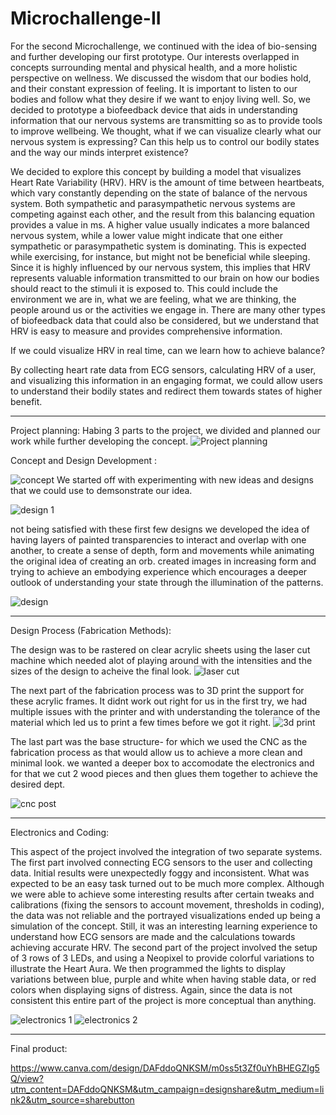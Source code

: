 # Microchallenge-II

For the second Microchallenge, we continued with the idea of bio-sensing and further developing our first prototype.
Our interests overlapped in concepts surrounding mental and physical health, and a more holistic perspective on wellness. We discussed the wisdom that our bodies hold, and their constant expression of feeling. It is important to listen to our bodies and follow what they desire if we want to enjoy living well. So, we decided to prototype a biofeedback device that aids in understanding information that our nervous systems are transmitting so as to provide tools to improve wellbeing. We thought, what if we can visualize clearly what our nervous system is expressing? Can this help us to control our bodily states and the way our minds interpret existence?

We decided to explore this concept by building a model that visualizes Heart Rate Variability (HRV). HRV is the amount of time between heartbeats, which vary constantly depending on the state of balance of the nervous system. Both sympathetic and parasympathetic nervous systems are competing against each other, and the result from this balancing equation provides a value in ms. A higher value usually indicates a more balanced nervous system, while a lower value might indicate that one either sympathetic or parasympathetic system is dominating. This is expected while exercising, for instance, but might not be beneficial while sleeping. Since it is highly influenced by our nervous system, this implies that HRV represents valuable information transmitted to our brain on how our bodies should react to the stimuli it is exposed to. This could include the environment we are in, what we are feeling, what we are thinking, the people around us or the activities we engage in. There are many other types of biofeedback data that could also be considered, but we understand that HRV is easy to measure and provides comprehensive information. 
 
If we could visualize HRV in real time, can we learn how to achieve balance? 

By collecting heart rate data from ECG sensors, calculating HRV of a user, and visualizing this information in an engaging format, we could allow users to understand their bodily states and redirect them towards states of higher benefit.

---

Project planning:
Habing 3 parts to the project, we divided and planned our work while further developing the concept.
![Project planning](https://user-images.githubusercontent.com/114681912/226207674-feef9e87-f232-4f25-93f4-4475d92110cd.jpg)

Concept and Design Development :

![concept](https://user-images.githubusercontent.com/114681912/226208115-6bac7820-ea34-4523-8090-6b5f173a7cce.jpg)
We started off with experimenting with new ideas and designs that we could use to demsonstrate our idea.

![design 1](https://user-images.githubusercontent.com/114681912/226208139-6aef0b4a-13ba-4688-a279-a2c42b80370d.jpg)

not being satisfied with these first few designs we developed the idea of having layers of painted transparencies to interact and overlap with one another, to create a sense of depth, form and movements while animating the original idea of creating an orb. created images in increasing form and trying to achieve an embodying experience which encourages a deeper outlook of understanding your state through the illumination of the patterns.

![design](https://user-images.githubusercontent.com/114681912/226208377-b2a52637-2ce2-4339-842f-be6a75890497.jpg)

---

Design Process (Fabrication Methods):

The design was to be rastered on clear acrylic sheets using the laser cut machine which needed alot of playing around with the intensities and the sizes of the design to acheive the final look. 
![laser cut](https://user-images.githubusercontent.com/114681912/226208740-42ad3090-ea5d-441c-a7e2-fbf68674afc5.jpg)

The next part of the fabrication process was to 3D print the support for these acrylic frames. It didnt work out right for us in the first try, we had multiple issues with the printer and with understanding the tolerance of the material which led us to print a few times before we got it right.
![3d print](https://user-images.githubusercontent.com/114681912/226209090-e504d113-1363-4d91-b374-5f3630b5a2d5.jpg)

The last part was the base structure- for which we used the CNC as the fabrication process as that would allow us to achieve a more clean and minimal look. we wanted a deeper box to accomodate the electronics and for that we cut 2 wood pieces and then glues them together to achieve the desired dept.

![cnc post](https://user-images.githubusercontent.com/114681912/226209955-adaa4cda-0812-4696-a12c-473fa309b168.jpg)

---

Electronics and Coding:

This aspect of the project involved the integration of two separate systems. The first part involved connecting ECG sensors to the user and collecting data. Initial results were unexpectedly foggy and inconsistent. What was expected to be an easy task turned out to be much more complex. Although we were able to achieve some interesting results after certain tweaks and calibrations (fixing the sensors to account movement, thresholds in coding), the data was not reliable and the portrayed visualizations ended up being a simulation of the concept. Still, it was an interesting learning experience to understand how ECG sensors are made and the calculations towards achieving accurate HRV. The second part of the project involved the setup of 3 rows of 3 LEDs, and using a Neopixel to provide colorful variations to illustrate the Heart Aura. We then programmed the lights to display variations between blue, purple and white when having stable data, or red colors when displaying signs of distress. Again, since the data is not consistent this entire part of the project is more conceptual than anything. 

![electronics 1](https://user-images.githubusercontent.com/114681912/226210329-71b552e3-21dc-40b8-bfac-8329698ec79e.jpg)
![electronics 2](https://user-images.githubusercontent.com/114681912/226210331-f99216a8-bed6-4df7-b9f4-4a3bddeb4b92.jpg)

---

Final product:



https://www.canva.com/design/DAFddoQNKSM/m0ss5t3Zf0uYhBHEGZIg5Q/view?utm_content=DAFddoQNKSM&utm_campaign=designshare&utm_medium=link2&utm_source=sharebutton
